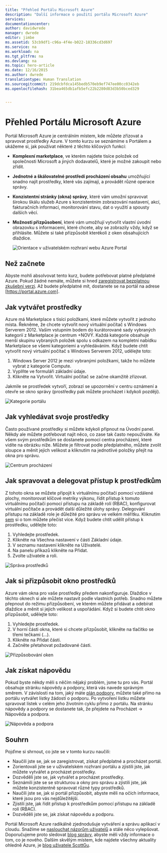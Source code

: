```yaml
---
title: "Přehled Portálu Microsoft Azure"
description: "Další informace o použití portálu Microsoft Azure"
services: 
documentationcenter: 
author: davidwrede
manager: dwrede
editor: jimbe
ms.assetid: 53cb9df1-c96a-4f4e-b022-18336cd3d697
ms.service: na
ms.workload: na
ms.tgt_pltfrm: na
ms.devlang: na
ms.topic: hero-article
ms.date: 12/16/2015
ms.author: dwrede
translationtype: Human Translation
ms.sourcegitcommit: 219dcbfdca145bedb570eb9ef747ee00cc0342eb
ms.openlocfilehash: 31bea465db1afb5efc22b2280d83d3b50bced329


---
```

# <a name="microsoft-azure-portal-overview"></a>Přehled Portálu Microsoft Azure
Portál Microsoft Azure je centrálním místem, kde můžete zřizovat a spravovat prostředky Azure.  V tomto kurzu se seznámíme s Portálem a ukážeme si, jak používat některé z těchto klíčových funkcí:

* **Komplexní marketplace**, ve kterém najdete tisíce položek od společnosti Microsoft a jiných dodavatelů, které je možné zakoupit nebo zřídit.
* **Jednotné a škálovatelné prostředí procházení obsahu** umožňující snadno najít prostředky, které vás zajímají, a provádět různé operace správy.
* **Konzistentní stránky (okna) správy**, které vám umožní spravovat širokou škálu služeb Azure s konzistentním zobrazování nastavení, akcí, fakturačních informací, monitorování stavu, dat o využití a spousty dalších věcí.
* **Možnosti přizpůsobení**, které vám umožňují vytvořit vlastní úvodní obrazovku s informacemi, které chcete, aby se zobrazily vždy, když se přihlásíte.  Můžete si také přizpůsobit kterékoli z oken obsahujících dlaždice.
  
  ![Orientace v uživatelském rozhraní webu Azure Portal][UIOrientation]

## <a name="before-you-get-started"></a>Než začnete
Abyste mohli absolvovat tento kurz, budete potřebovat platné předplatné Azure.  Pokud žádné nemáte, můžete si hned [zaregistrovat bezplatnou zkušební verzi](https://azure.microsoft.com/pricing/free-trial/).  Až budete předplatné mít, dostanete se na portál na adrese [https://portal.azure.com].

## <a name="how-to-create-a-resource"></a>Jak vytvářet prostředky
Azure má Marketplace s tisíci položkami, které můžete vytvořit z jednoho místa.  Řekněme, že chcete vytvořit nový virtuální počítač s Windows Serverem 2012.  Vašim vstupním bodem do kurátorované sady vybraných kategorií z Marketplace je centrum +NOVÝ.  Každá kategorie obsahuje menší skupinu vybraných položek spolu s odkazem na kompletní nabídku Marketplace se všemi kategoriemi a vyhledáváním. Když budete chtít vytvořit nový virtuální počítač s Windows Serverem 2012, udělejte toto:  

1. Windows Server 2012 je mezi vybranými položkami, takže ho můžete vybrat z kategorie Compute.  
2. Vyplňte ve formuláři základní údaje.
3. Klikněte na Vytvořit. Virtuální počítač se začne okamžitě zřizovat.

Jakmile se prostředek vytvoří, zobrazí se upozornění v centru oznámení a otevře se okno správy (prostředky pak můžete procházet i kdykoli později).

![Kategorie portálu][PortalCategories]

## <a name="how-to-find-your-resources"></a>Jak vyhledávat svoje prostředky
Často používané prostředky si můžete kdykoli připnout na Úvodní panel. Někdy ale můžete potřebovat najít něco, co zase tak často nepoužíváte.  Ke všem svým prostředkům se dostanete pomocí centra procházení, které vidíte na obrázku níže.  Můžete je filtrovat podle předplatného, můžete zvolit sloupce a měnit jejich velikost a kliknutím na jednotlivé položky přejít na okna pro správu.

![Centrum procházení][BrowseHub]

## <a name="how-to-manage-and-delegate-access-to-a-resource"></a>Jak spravovat a delegovat přístup k prostředkům
Z tohoto okna se můžete připojit k virtuálnímu počítači pomocí vzdálené plochy, monitorovat klíčové metriky výkonu, řídit přístup k tomuto virtuálnímu počítači pomocí přístupu na základě rolí (RBAC), konfigurovat virtuální počítače a provádět další důležité úlohy správy.  Delegování přístupu na základě role je důležité pro správu ve velkém měřítku.  Kliknutím [sem](active-directory/role-based-access-control-configure.md) si o tom můžete přečíst více. Když budete chtít udělit přístup k prostředku, udělejte toto:

1. Vyhledejte prostředek.
2. Klikněte na Všechna nastavení v části Základní údaje.
3. V seznamu nastavení klikněte na Uživatelé.
4. Na panelu příkazů klikněte na Přidat.
5. Zvolte uživatele a roli.

![Správa prostředků][ManageResource]

## <a name="how-to-customize-a-resource-blade"></a>Jak si přizpůsobit okno prostředků
Azure vám okna pro vaše prostředky předem nakonfiguruje. Dlaždice v těchto oknech si ale můžete nastavit podle vlastních potřeb.  Snadno můžete přepnout do režimu přizpůsobení, ve kterém můžete přidávat a odebírat dlaždice a měnit si jejich velikost a uspořádání. Když si budete chtít okno přizpůsobit, udělejte toto:

1. Vyhledejte prostředek.
2. V horní části okna, které si chcete přizpůsobit, klikněte na tlačítko se třemi tečkami (...).
3. Klikněte na Přidat části.
4. Začněte přetahovat požadované části.  

![Přizpůsobování oken][CustomizeBlades]

## <a name="how-to-get-help"></a>Jak získat nápovědu
Pokud byste někdy měli s něčím nějaký problém, jsme tu pro vás.  Portál obsahuje stránku nápovědy a podpory, která vás navede správným směrem.  V závislosti na tom, jaký máte [plán podpory](https://azure.microsoft.com/support/plans/), můžete také přímo na portálu vytvářet lístky žádostí o podporu.  Po vytvoření lístku můžete spravovat lístek v celém jeho životním cyklu přímo z portálu. Na stránku nápovědy a podpory se dostanete tak, že přejdete na Procházet -> Nápověda a podpora.  

![Nápověda a podpora][HelpSupport]

## <a name="summary"></a>Souhrn
Pojďme si shrnout, co jste se v tomto kurzu naučili:

* Naučili jste se, jak se zaregistrovat, získat předplatné a procházet portál.
* Zorientovali jste se v uživatelském rozhraní portálu a zjistili jste, jak můžete vytvářet a procházet prostředky.
* Dozvěděli jste se, jak vytvářet a procházet prostředky.
* Seznámili jste se se strukturou a okny pro správu a zjistili jste, jak můžete konzistentně spravovat různé typy prostředků.
* Naučili jste se, jak si portál přizpůsobit, abyste měli na očích informace, které jsou pro vás nejdůležitější.
* Zjistili jste, jak řídit přístup k prostředkům pomocí přístupu na základě rolí (RBAC).
* Dozvěděli jste se, jak získat nápovědu a podporu.

Portál Microsoft Azure radikálně zjednodušuje vytváření a správu aplikací v cloudu.  Snažíme se [naslouchat názorům uživatelů](https://feedback.azure.com/forums/223579-azure-preview-portal/) a stále něco vylepšovat. Doporučujeme proto sledovat [blog správy](https://azure.microsoft.com/blog/topics/management/), abyste měli vždy informace o tom, co je nového.  Dalším skvělým místem, kde najdete všechny aktuality ohledně Azure, je [blog uživatele ScottGu](http://weblogs.asp.net/scottgu).

[UIOrientation]: ./media/azure-portal-how-to-use/azure_portal_1.png
[PortalCategories]: ./media/azure-portal-how-to-use/azure_portal_2.png
[BrowseHub]: ./media/azure-portal-how-to-use/azure_portal_3.png
[ManageResource]: ./media/azure-portal-how-to-use/azure_portal_4.png
[CustomizeBlades]: ./media/azure-portal-how-to-use/azure_portal_5.png
[HelpSupport]: ./media/azure-portal-how-to-use/azure_portal_6.png



<!--HONumber=Nov16_HO2-->


